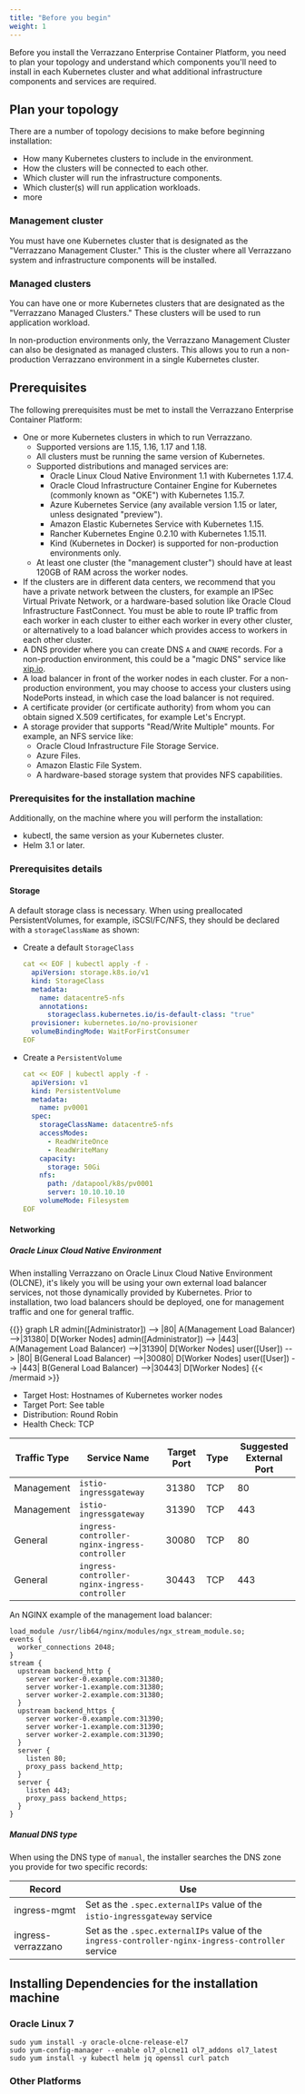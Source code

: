 ```yaml
---
title: "Before you begin"
weight: 1
---
```


Before you install the Verrazzano Enterprise Container Platform, you need to plan your
topology and understand which components you'll need to install in each Kubernetes
cluster and what additional infrastructure components and services are required.

## Plan your topology

There are a number of topology decisions to make before beginning installation:

* How many Kubernetes clusters to include in the environment.
* How the clusters will be connected to each other.
* Which cluster will run the infrastructure components.
* Which cluster(s) will run application workloads.
* more

### Management cluster

You must have one Kubernetes cluster that is designated as the "Verrazzano Management
Cluster."  This is the cluster where all Verrazzano system and infrastructure
components will be installed.  

### Managed clusters

You can have one or more Kubernetes clusters that are designated as the "Verrazzano
Managed Clusters."  These clusters will be used to run application workload.

In non-production environments only, the Verrazzano Management Cluster can also be
designated as managed clusters.  This allows you to run a non-production Verrazzano
environment in a single Kubernetes cluster.



## Prerequisites

The following prerequisites must be met to install the Verrazzano Enterprise Container Platform:

* One or more Kubernetes clusters in which to run Verrazzano.  
    * Supported versions are 1.15, 1.16, 1.17 and 1.18.
    * All clusters must be running the same version of Kubernetes.
    * Supported distributions and managed services are:
        * Oracle Linux Cloud Native Environment 1.1 with Kubernetes 1.17.4.
        * Oracle Cloud Infrastructure Container Engine for Kubernetes (commonly known as "OKE")
          with Kubernetes 1.15.7.
        * Azure Kubernetes Service (any available version 1.15 or later, unless designated "preview").
        * Amazon Elastic Kubernetes Service with Kubernetes 1.15.
        * Rancher Kubernetes Engine 0.2.10 with Kubernetes 1.15.11.
        * Kind (Kubernetes in Docker) is supported for non-production environments only.
    * At least one cluster (the "management cluster") should have at least 120GB of RAM
      across the worker nodes.
* If the clusters are in different data centers, we recommend that you have a private network
  between the clusters, for example an IPSec Virtual Private Network, or a hardware-based
  solution like Oracle Cloud Infrastructure FastConnect.  You must be able to route IP traffic
  from each worker in each cluster to either each worker in every other cluster, or alternatively
  to a load balancer which provides access to workers in each other cluster.
* A DNS provider where you can create DNS `A` and `CNAME` records. For a non-production environment, this could
  be a "magic DNS" service like [xip.io](http://xip.io).
* A load balancer in front of the worker nodes in each cluster.  For a non-production environment,
  you may choose to access your clusters using NodePorts instead, in which case the load balancer
  is not required.
* A certificate provider (or certificate authority) from whom you can obtain signed X.509 certificates,
  for example Let's Encrypt.
* A storage provider that supports "Read/Write Multiple" mounts.  For example, an NFS service like:
    * Oracle Cloud Infrastructure File Storage Service.
    * Azure Files.
    * Amazon Elastic File System.
    * A hardware-based storage system that provides NFS capabilities.

### Prerequisites for the installation machine

Additionally, on the machine where you will perform the installation:

* kubectl, the same version as your Kubernetes cluster.
* Helm 3.1 or later.


### Prerequisites details
#### Storage
A default storage class is necessary. When using preallocated PersistentVolumes, for example, iSCSI/FC/NFS,
they should be declared with a `storageClassName` as shown:
* Create a default `StorageClass`
  ```yaml
  cat << EOF | kubectl apply -f -
    apiVersion: storage.k8s.io/v1
    kind: StorageClass
    metadata:
      name: datacentre5-nfs
      annotations:
        storageclass.kubernetes.io/is-default-class: "true"
    provisioner: kubernetes.io/no-provisioner
    volumeBindingMode: WaitForFirstConsumer
  EOF
  ```
* Create a `PersistentVolume`
  ```yaml
  cat << EOF | kubectl apply -f -
    apiVersion: v1
    kind: PersistentVolume
    metadata:
      name: pv0001
    spec:
      storageClassName: datacentre5-nfs
      accessModes:
        - ReadWriteOnce
        - ReadWriteMany
      capacity:
        storage: 50Gi
      nfs:
        path: /datapool/k8s/pv0001
        server: 10.10.10.10
      volumeMode: Filesystem
  EOF
  ```

#### Networking

##### Oracle Linux Cloud Native Environment
When installing Verrazzano on Oracle Linux Cloud Native Environment (OLCNE), it's likely you will be using your
own external load balancer services, not those dynamically provided by Kubernetes.
Prior to installation, two load balancers should be deployed, one for management traffic and one
for general traffic.

{{<mermaid align="left">}}
graph LR
	admin([Administrator]) --> |80| A(Management Load Balancer) -->|31380| D[Worker Nodes]
	admin([Administrator]) --> |443| A(Management Load Balancer) -->|31390| D[Worker Nodes]
	user([User]) --> |80| B(General Load Balancer) -->|30080| D[Worker Nodes]
	user([User]) --> |443| B(General Load Balancer) -->|30443| D[Worker Nodes]
{{< /mermaid >}}

* Target Host: Hostnames of Kubernetes worker nodes
* Target Port: See table
* Distribution: Round Robin
* Health Check: TCP

Traffic Type | Service Name | Target Port | Type | Suggested External Port
 ---|---|---|---|---
Management | `istio-ingressgateway` | 31380 | TCP | 80
Management | `istio-ingressgateway` | 31390 | TCP | 443
General | `ingress-controller-nginx-ingress-controller` | 30080 | TCP | 80
General | `ingress-controller-nginx-ingress-controller` | 30443 | TCP | 443

An NGINX example of the management load balancer:
```
load_module /usr/lib64/nginx/modules/ngx_stream_module.so;
events {
  worker_connections 2048;
}
stream {
  upstream backend_http {
    server worker-0.example.com:31380;
    server worker-1.example.com:31380;
    server worker-2.example.com:31380;
  }
  upstream backend_https {
    server worker-0.example.com:31390;
    server worker-1.example.com:31390;
    server worker-2.example.com:31390;
  }
  server {
    listen 80;
    proxy_pass backend_http;
  }
  server {
    listen 443;
    proxy_pass backend_https;
  }
}
```

##### Manual DNS type
When using the DNS type of `manual`, the installer searches the DNS zone you provide for two specific records:

Record | Use
---|---
ingress-mgmt | Set as the `.spec.externalIPs` value of the `istio-ingressgateway` service
ingress-verrazzano | Set as the `.spec.externalIPs` value of the `ingress-controller-nginx-ingress-controller` service

## Installing Dependencies for the installation machine
### Oracle Linux 7
```shell script
sudo yum install -y oracle-olcne-release-el7
sudo yum-config-manager --enable ol7_olcne11 ol7_addons ol7_latest
sudo yum install -y kubectl helm jq openssl curl patch
```
### Other Platforms
